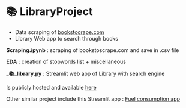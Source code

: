 # 📚 LibraryProject
 
- Data scraping of [bookstocrape.com](https://books.toscrape.com/)
- Library Web app to search through books


**Scraping.ipynb** : scraping of bookstoscrape.com and save in .csv file

**EDA** : creation of stopwords list + miscellaneous

**_📚_library.py** : Streamlit web app of Library with search engine

Is publicly hosted and available [here]()

Other similar project include this Streamlit app : [Fuel consumption app]([https://](https://mathisdrn-fuel-consumption-app---main-langb4.streamlit.app/))
